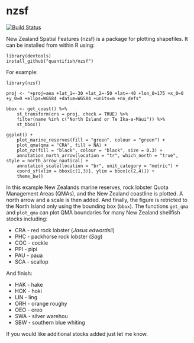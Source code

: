 # nzsf

[![Build Status](https://travis-ci.org/NZRLIC/rlsd.svg?branch=master)](https://travis-ci.org/NZRLIC/rlsd)

New Zealand Spatial Features (nzsf) is a package for plotting shapefiles. It can be installed from within R using:

    library(devtools)
    install_github("quantifish/nzsf")

For example:

    library(nzsf)
    
    proj <- "+proj=aea +lat_1=-30 +lat_2=-50 +lat=-40 +lon_0=175 +x_0=0 +y_0=0 +ellps=WGS84 +datum=WGS84 +units=m +no_defs"
    
    bbox <- get_coast() %>% 
        st_transform(crs = proj, check = TRUE) %>% 
        filter(name %in% c("North Island or Te Ika-a-Māui")) %>%
        st_bbox()
    
    ggplot() +
        plot_marine_reserves(fill = "green", colour = "green") +
        plot_qma(qma = "CRA", fill = NA) +
        plot_nz(fill = "black", colour = "black", size = 0.3) +
        annotation_north_arrow(location = "tr", which_north = "true", style = north_arrow_nautical) +
        annotation_scale(location = "br", unit_category = "metric") +
        coord_sf(xlim = bbox[c(1,3)], ylim = bbox[c(2,4)]) +
        theme_bw()

In this example New Zealands marine reserves, rock lobster Quota Management Areas (QMAs), and the New Zealand coastline is plotted. A north arrow and a scale is then added. And finally, the figure is retricted to the North Island only using the bounding box (`bbox`). The functions `get_qma` and `plot_qma` can plot QMA boundaries for many New Zealand shellfish stocks including:

 * CRA - red rock lobster (*Jasus edwardsii*)
 * PHC - packhorse rock lobster (*Sag*)
 * COC - cockle
 * PPI - pipi
 * PAU - paua
 * SCA - scallop
 
 And finish:
 
 * HAK - hake
 * HOK - hoki
 * LIN - ling
 * ORH - orange roughy
 * OEO - oreo
 * SWA - silver warehou
 * SBW - southern blue whiting

If you would like additional stocks added just let me know.
